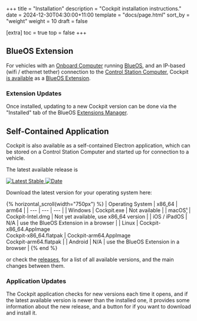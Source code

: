 +++
title = "Installation"
description = "Cockpit installation instructions."
date = 2024-12-30T04:30:00+11:00
template = "docs/page.html"
sort_by = "weight"
weight = 10
draft = false

[extra]
toc = true
top = false
+++

## BlueOS Extension

For vehicles with an [Onboard Computer](https://blueos.cloud/docs/stable/integrations/hardware/required/onboard-computer/) running [BlueOS](https://blueos.cloud/docs/),
and an IP-based (wifi / ethernet tether) connection to the [Control Station Computer](https://blueos.cloud/docs/stable/integrations/hardware/required/control-computer/),
Cockpit [is available](https://docs.bluerobotics.com/BlueOS-Extensions-Repository/#:~:text=Cockpit,-Maintainer)
as a [BlueOS Extension](https://blueos.cloud/docs/stable/development/extensions/).

### Extension Updates

Once installed, updating to a new Cockpit version can be done via the "Installed" tab of the BlueOS
[Extensions Manager](https://blueos.cloud/docs/stable/usage/advanced/#extensions-manager).


## Self-Contained Application

Cockpit is also available as a self-contained Electron application, which can be stored on a Control Station
Computer and started up for connection to a vehicle.

The latest available release is

[![Latest Stable](https://img.shields.io/github/v/release/bluerobotics/cockpit.svg?label=Cockpit) ![Date](https://img.shields.io/github/release-date/bluerobotics/cockpit?label=Date)](https://github.com/bluerobotics/cockpit/releases/latest)

Download the latest version for your operating system here:

{% horizontal_scroll(width="750px") %}
| Operating System | x86_64 | arm64 |
| --- | --- | --- |
| Windows | <a id="win-x64">Cockpit.exe</a> | Not available |
| macOS[¹](#1) | <a id="mac-x86_64">Cockpit-Intel.dmg</a> | Not yet available, use x86_64 version |
| iOS / iPadOS | N/A | use the BlueOS Extension in a browser |
| Linux | <a id="linux-x86_64-AppImage">Cockpit-x86_64.AppImage</a><br><a id="linux-x86_64-flatpak">Cockpit-x86_64.flatpak</a> | <a id="linux-arm64-AppImage">Cockpit-arm64.AppImage</a><br><a id="linux-arm64-flatpak">Cockpit-arm64.flatpak</a> |
| Android | N/A | use the BlueOS Extension in a browser |
{% end %}

or check the [releases](https://github.com/bluerobotics/cockpit/releases), for a list of all available versions, and the main changes between them.

[^1]: Cockpit is not yet registered with Apple, so may get flagged as a potential security threat. For now, the first open on macOS may require
      right-clicking Cockpit in your Applications folder, selecting "Open", then choosing to "Open anyway" if prompted, or opening the security
      preferences and scrolling down to "Allow" opening if there is no prompt.


### Application Updates

The Cockpit application checks for new versions each time it opens, and if the latest available version
is newer than the installed one, it provides some information about the new release, and a button for if
you want to download and install it.

<script type="text/javascript">
async function fetchLatestReleaseInfo() {
  const url = "https://api.github.com/repos/bluerobotics/cockpit/releases/latest";
  
  const response = await fetch(url)
  if (!response.ok) {
    throw new Error(`Failed to fetch latest release info: ${reponse.statusText}`)
  }

  const info = await response.json()
  return info
}

function setLinkURL(aID, artifact) {
  try {
    document.getElementById(aID).setAttribute("href", artifact.browser_download_url);
    // console.log(`Set ${aID} link to ${artifact.name} file download URL.`)
  } catch (error) {
    console.error(`Failed to set ${aID} link: ${error.message}`)
  }
}

async function setDownloadURLs() {
  try {
    const releaseInfo = await fetchLatestReleaseInfo()
    releaseInfo["assets"].forEach((artifact) => {
      const name = artifact.name;
      switch (name.substring(name.lastIndexOf("."))) {
        case ".exe":      // Windows
          setLinkURL("win-x64", artifact);
          break;
        case ".dmg":      // macOS
          setLinkURL("mac-x86_64", artifact);
          break;
        case ".AppImage": // Linux (AppImage)
          if (name.includes("x86_64")) {
            setLinkURL("linux-x86_64-AppImage", artifact);
          } else if (name.includes("arm64")) {
            setLinkURL("linux-arm64-AppImage", artifact);
          }
          break;
        case ".flatpak":  // Linux (flatpak)
          if (name.includes("x86_64")) {
            setLinkURL("linux-x86_64-flatpak", artifact);
          } else if (name.includes("arm64")) {
            setLinkURL("linux-arm64-flatpak", artifact);
          }
          break;
        default:
          // some other (unused) artifact
      }
    })
  } catch (error) {
    console.error(`Error: ${error.message}`)
  }
}

setDownloadURLs()
</script>
